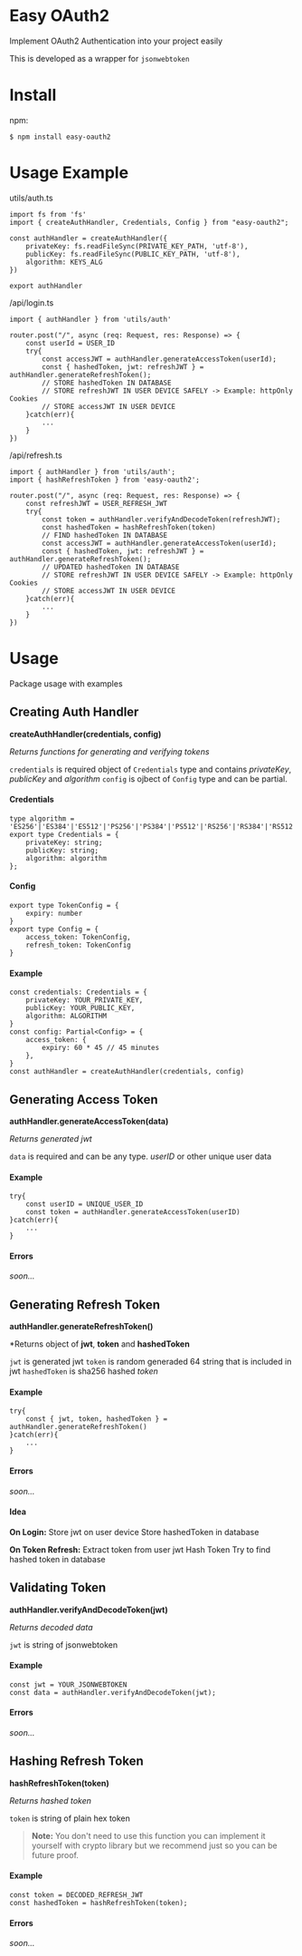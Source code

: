 # Easy OAuth2
Implement OAuth2 Authentication into your project easily<br />

This is developed as a wrapper for `jsonwebtoken`


# Install
npm:
```
$ npm install easy-oauth2
```

# Usage Example

utils/auth.ts
```
import fs from 'fs'
import { createAuthHandler, Credentials, Config } from "easy-oauth2";

const authHandler = createAuthHandler({
    privateKey: fs.readFileSync(PRIVATE_KEY_PATH, 'utf-8'),
    publicKey: fs.readFileSync(PUBLIC_KEY_PATH, 'utf-8'),
    algorithm: KEYS_ALG
})

export authHandler
```

/api/login.ts
```
import { authHandler } from 'utils/auth'

router.post("/", async (req: Request, res: Response) => {
    const userId = USER_ID
    try{
        const accessJWT = authHandler.generateAccessToken(userId);
        const { hashedToken, jwt: refreshJWT } = authHandler.generateRefreshToken();
        // STORE hashedToken IN DATABASE
        // STORE refreshJWT IN USER DEVICE SAFELY -> Example: httpOnly Cookies
        // STORE accessJWT IN USER DEVICE
    }catch(err){
        ...
    }
})
```

/api/refresh.ts
```
import { authHandler } from 'utils/auth';
import { hashRefreshToken } from 'easy-oauth2';

router.post("/", async (req: Request, res: Response) => {
    const refreshJWT = USER_REFRESH_JWT
    try{
        const token = authHandler.verifyAndDecodeToken(refreshJWT);
        const hashedToken = hashRefreshToken(token)
        // FIND hashedToken IN DATABASE
        const accessJWT = authHandler.generateAccessToken(userId);
        const { hashedToken, jwt: refreshJWT } = authHandler.generateRefreshToken();
        // UPDATED hashedToken IN DATABASE
        // STORE refreshJWT IN USER DEVICE SAFELY -> Example: httpOnly Cookies
        // STORE accessJWT IN USER DEVICE
    }catch(err){
        ...
    }
})
```


# Usage

Package usage with examples


## Creating Auth Handler
**createAuthHandler(credentials, config)**

*Returns functions for generating and verifying tokens*

`credentials` is required object of `Credentials` type and contains *privateKey*, *publicKey* and *algorithm*
`config` is ojbect of `Config` type and can be partial.

#### Credentials
```
type algorithm = 'ES256'|'ES384'|'ES512'|'PS256'|'PS384'|'PS512'|'RS256'|'RS384'|'RS512'
export type Credentials = {
    privateKey: string;
    publicKey: string;
    algorithm: algorithm
};
```

#### Config
```
export type TokenConfig = {
    expiry: number
}
export type Config = {
    access_token: TokenConfig,
    refresh_token: TokenConfig
}
```


#### Example
```
const credentials: Credentials = {
    privateKey: YOUR_PRIVATE_KEY,
    publicKey: YOUR_PUBLIC_KEY,
    algorithm: ALGORITHM
}
const config: Partial<Config> = {
    access_token: {
        expiry: 60 * 45 // 45 minutes
    },
}
const authHandler = createAuthHandler(credentials, config)
```


## Generating Access Token

**authHandler.generateAccessToken(data)**

*Returns generated jwt*

`data` is required and can be any type. *userID* or other unique user data

#### Example

```
try{
    const userID = UNIQUE_USER_ID
    const token = authHandler.generateAccessToken(userID)
}catch(err){
    ...
}
```

#### Errors

*soon...*


## Generating Refresh Token

**authHandler.generateRefreshToken()**

*Returns object of **jwt**, **token** and **hashedToken**

`jwt` is generated jwt
`token` is random generaded 64 string that is included in jwt
`hashedToken` is sha256 hashed *token*

#### Example

```
try{
    const { jwt, token, hashedToken } = authHandler.generateRefreshToken()
}catch(err){
    ...
}
```

#### Errors

*soon...*

#### Idea

**On Login:**
Store jwt on user device
Store hashedToken in database

**On Token Refresh:**
Extract token from user jwt
Hash Token
Try to find hashed token in database


## Validating Token

**authHandler.verifyAndDecodeToken(jwt)**

*Returns decoded data*

`jwt` is string of jsonwebtoken

#### Example

```
const jwt = YOUR_JSONWEBTOKEN
const data = authHandler.verifyAndDecodeToken(jwt);
```

#### Errors

*soon...*


## Hashing Refresh Token

**hashRefreshToken(token)**

*Returns hashed token*

`token` is string of plain hex token

>**Note:**
>You don't need to use this function you can implement it yourself with crypto library but we recommend just so you can be future proof.

#### Example

```
const token = DECODED_REFRESH_JWT
const hashedToken = hashRefreshToken(token);
```

#### Errors

*soon...*
